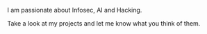 I am passionate about Infosec, AI and Hacking.

Take a look at my projects and let me know what you think of them.
